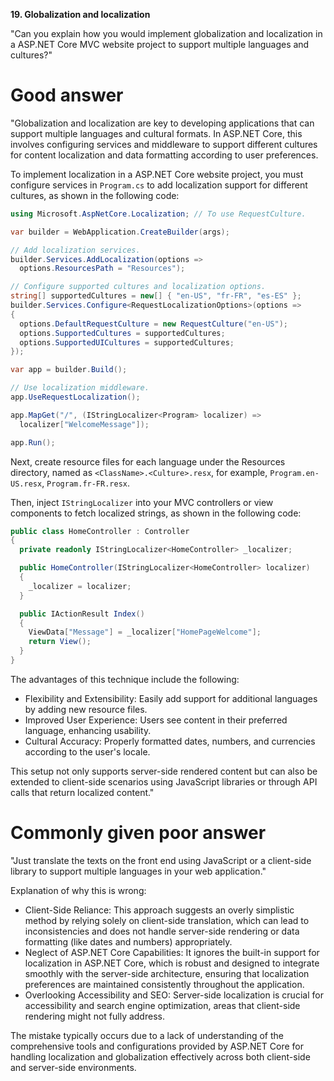 **19. Globalization and localization**

"Can you explain how you would implement globalization and localization in a ASP.NET Core MVC website project to support multiple languages and cultures?"

# Good answer

"Globalization and localization are key to developing applications that can support multiple languages and cultural formats. In ASP.NET Core, this involves configuring services and middleware to support different cultures for content localization and data formatting according to user preferences.

To implement localization in a ASP.NET Core website project, you must configure services in `Program.cs` to add localization support for different cultures, as shown in the following code:
```cs
using Microsoft.AspNetCore.Localization; // To use RequestCulture.

var builder = WebApplication.CreateBuilder(args);

// Add localization services.
builder.Services.AddLocalization(options =>
  options.ResourcesPath = "Resources");

// Configure supported cultures and localization options.
string[] supportedCultures = new[] { "en-US", "fr-FR", "es-ES" };
builder.Services.Configure<RequestLocalizationOptions>(options =>
{
  options.DefaultRequestCulture = new RequestCulture("en-US");
  options.SupportedCultures = supportedCultures;
  options.SupportedUICultures = supportedCultures;
});

var app = builder.Build();

// Use localization middleware.
app.UseRequestLocalization();

app.MapGet("/", (IStringLocalizer<Program> localizer) => 
  localizer["WelcomeMessage"]);

app.Run();
```

Next, create resource files for each language under the Resources directory, named as `<ClassName>.<Culture>.resx`, for example, `Program.en-US.resx`, `Program.fr-FR.resx`.

Then, inject `IStringLocalizer` into your MVC controllers or view components to fetch localized strings, as shown in the following code:
```cs
public class HomeController : Controller
{
  private readonly IStringLocalizer<HomeController> _localizer;

  public HomeController(IStringLocalizer<HomeController> localizer)
  {
    _localizer = localizer;
  }

  public IActionResult Index()
  {
    ViewData["Message"] = _localizer["HomePageWelcome"];
    return View();
  }
}
```

The advantages of this technique include the following:
- Flexibility and Extensibility: Easily add support for additional languages by adding new resource files.
- Improved User Experience: Users see content in their preferred language, enhancing usability.
- Cultural Accuracy: Properly formatted dates, numbers, and currencies according to the user's locale.

This setup not only supports server-side rendered content but can also be extended to client-side scenarios using JavaScript libraries or through API calls that return localized content."

# Commonly given poor answer

"Just translate the texts on the front end using JavaScript or a client-side library to support multiple languages in your web application."

Explanation of why this is wrong:
- Client-Side Reliance: This approach suggests an overly simplistic method by relying solely on client-side translation, which can lead to inconsistencies and does not handle server-side rendering or data formatting (like dates and numbers) appropriately.
- Neglect of ASP.NET Core Capabilities: It ignores the built-in support for localization in ASP.NET Core, which is robust and designed to integrate smoothly with the server-side architecture, ensuring that localization preferences are maintained consistently throughout the application.
- Overlooking Accessibility and SEO: Server-side localization is crucial for accessibility and search engine optimization, areas that client-side rendering might not fully address.

The mistake typically occurs due to a lack of understanding of the comprehensive tools and configurations provided by ASP.NET Core for handling localization and globalization effectively across both client-side and server-side environments.
